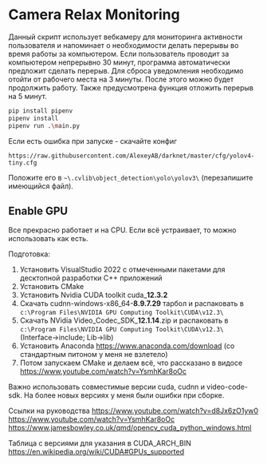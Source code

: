 # Camera Relax Monitoring

Данный скрипт использует вебкамеру для мониторинга активности пользователя и напоминает о необходимости делать
перерывы во время работы за компьютером. Если пользователь проводит за компьютером непрерывно 30 минут,
программа автоматически предложит сделать перерыв. Для сброса уведомления необходимо отойти от рабочего места
на 3 минуты. После этого можно будет продолжить работу. Также предусмотрена функция отложить перерыв на 5 минут.

```sh
pip install pipenv
pipenv install
pipenv run .\main.py
```

Если есть ошибка при запуске - скачайте конфиг

```
https://raw.githubusercontent.com/AlexeyAB/darknet/master/cfg/yolov4-tiny.cfg
```

Положите его в `~\.cvlib\object_detection\yolo\yolov3\` (перезапишите имеющийся файл).


## Enable GPU

Все прекрасно работает и на CPU. Если всё устраивает, то можно использовать как есть.

Подготовка:
1) Установить VisualStudio 2022 с отмеченными пакетами для десктопной разработки C++ приложений
2) Установить CMake
3) Установить Nvidia CUDA toolkit cuda_**12.3.2**
4) Скачать cudnn-windows-x86_64-**8.9.7.29** тарбол и распаковать в `c:\Program Files\NVIDIA GPU Computing Toolkit\CUDA\v12.3\`
5) Скачать NVidia Video_Codec_SDK_**12.1.14**.zip и распаковать в `c:\Program Files\NVIDIA GPU Computing Toolkit\CUDA\v12.3\` (Interface->include; Lib->lib)
6) Установить Anaconda https://www.anaconda.com/download (со стандартным питоном у меня не взлетело)
7) Потом запускаем CMake и делаем всё, что рассказано в видосе https://www.youtube.com/watch?v=YsmhKar8oOc

Важно использовать совместимые версии cuda, cudnn и video-code-sdk. На более новых версиях у меня были ошибки при сборке.

Ссылки на руководства
https://www.youtube.com/watch?v=d8Jx6zO1yw0
https://www.youtube.com/watch?v=YsmhKar8oOc
https://www.jamesbowley.co.uk/qmd/opencv_cuda_python_windows.html

Таблица с версиями для указания в CUDA_ARCH_BIN
https://en.wikipedia.org/wiki/CUDA#GPUs_supported